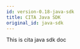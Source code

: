 ```yaml
---
id: version-0.18-java-sdk
title: CITA Java SDK
original_id: java-sdk
---
```


This is cita java sdk doc
